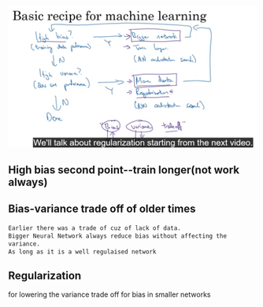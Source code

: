 ![alt text](recipie.png)

## High bias second point--train longer(not work always)

## Bias-variance trade off of older times
    Earlier there was a trade of cuz of lack of data.
    Bigger Neural Network always reduce bias without affecting the variance.
    As long as it is a well regulaised network
## Regularization
for lowering the variance
trade off for bias in smaller networks

